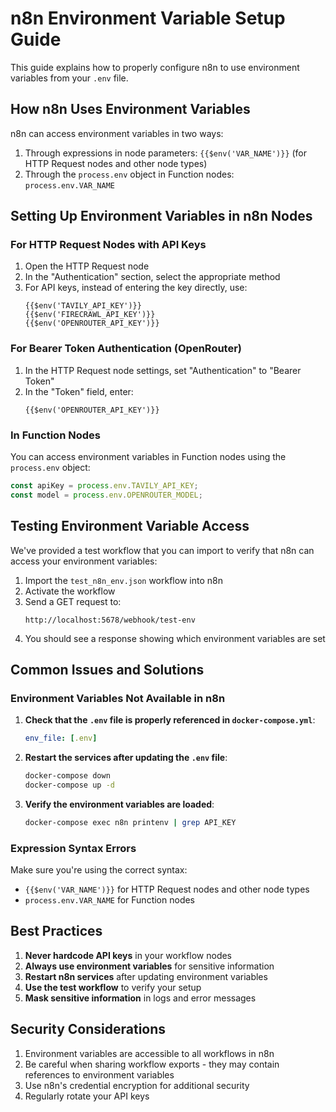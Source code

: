 # n8n Environment Variable Setup Guide

This guide explains how to properly configure n8n to use environment variables from your `.env` file.

## How n8n Uses Environment Variables

n8n can access environment variables in two ways:
1. Through expressions in node parameters: `{{$env('VAR_NAME')}}` (for HTTP Request nodes and other node types)
2. Through the `process.env` object in Function nodes: `process.env.VAR_NAME`

## Setting Up Environment Variables in n8n Nodes

### For HTTP Request Nodes with API Keys

1. Open the HTTP Request node
2. In the "Authentication" section, select the appropriate method
3. For API keys, instead of entering the key directly, use:
   ```
   {{$env('TAVILY_API_KEY')}}
   {{$env('FIRECRAWL_API_KEY')}}
   {{$env('OPENROUTER_API_KEY')}}
   ```

### For Bearer Token Authentication (OpenRouter)

1. In the HTTP Request node settings, set "Authentication" to "Bearer Token"
2. In the "Token" field, enter:
   ```
   {{$env('OPENROUTER_API_KEY')}}
   ```

### In Function Nodes

You can access environment variables in Function nodes using the `process.env` object:
```javascript
const apiKey = process.env.TAVILY_API_KEY;
const model = process.env.OPENROUTER_MODEL;
```

## Testing Environment Variable Access

We've provided a test workflow that you can import to verify that n8n can access your environment variables:

1. Import the `test_n8n_env.json` workflow into n8n
2. Activate the workflow
3. Send a GET request to:
   ```
   http://localhost:5678/webhook/test-env
   ```
4. You should see a response showing which environment variables are set

## Common Issues and Solutions

### Environment Variables Not Available in n8n

1. **Check that the `.env` file is properly referenced in `docker-compose.yml`**:
   ```yaml
   env_file: [.env]
   ```

2. **Restart the services after updating the `.env` file**:
   ```bash
   docker-compose down
   docker-compose up -d
   ```

3. **Verify the environment variables are loaded**:
   ```bash
   docker-compose exec n8n printenv | grep API_KEY
   ```

### Expression Syntax Errors

Make sure you're using the correct syntax:
- `{{$env('VAR_NAME')}}` for HTTP Request nodes and other node types
- `process.env.VAR_NAME` for Function nodes

## Best Practices

1. **Never hardcode API keys** in your workflow nodes
2. **Always use environment variables** for sensitive information
3. **Restart n8n services** after updating environment variables
4. **Use the test workflow** to verify your setup
5. **Mask sensitive information** in logs and error messages

## Security Considerations

1. Environment variables are accessible to all workflows in n8n
2. Be careful when sharing workflow exports - they may contain references to environment variables
3. Use n8n's credential encryption for additional security
4. Regularly rotate your API keys